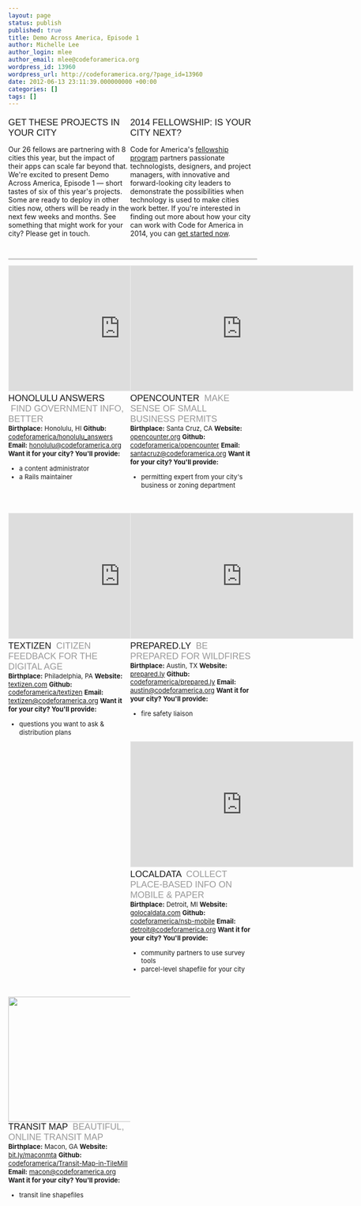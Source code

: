 ```yaml
---
layout: page
status: publish
published: true
title: Demo Across America, Episode 1
author: Michelle Lee
author_login: mlee
author_email: mlee@codeforamerica.org
wordpress_id: 13960
wordpress_url: http://codeforamerica.org/?page_id=13960
date: 2012-06-13 23:11:39.000000000 +00:00
categories: []
tags: []
---
```

<div class="col"><span class="title">Get these projects in your city</span><p>Our 26 fellows are partnering with 8 cities this year, but the impact of their apps can scale far beyond that. We're excited to present Demo Across America, Episode 1 — short tastes of six of this year's projects. Some are ready to deploy in other cities now, others will be ready in the next few weeks and months. See something that might work for your city? Please get in touch.</p>
</div>
<div class="col"><span class="title">2014 Fellowship: Is your city next?</span><p>Code for America's <a href="http://codeforamerica.org/cities/">fellowship program</a> partners passionate technologists, designers, and project managers, with innovative and forward-looking city leaders to demonstrate the possibilities when technology is used to make cities work better. If you're interested in finding out more about how your city can work with Code for America in 2014, you can <a href="http://codeforamerica.org/cities/apply-now/">get started now</a>.</p>
</div>
<div class="line">  </div>
<div class="col"><iframe src="http://player.vimeo.com/video/43632898?title=0&amp;byline=0&amp;portrait=0" frameborder="0" width="450" height="253"></iframe>
<span class="title">Honolulu Answers <span class="byline"> Find government info, better</span></span>
<div class="meta"><span class="prefix">Birthplace:</span> Honolulu, HI
<span class="prefix">Github:</span> <a href="https://github.com/codeforamerica/honolulu_answers">codeforamerica/honolulu_answers</a>
<span class="prefix">Email:</span> <a href="mailto:honolulu@codeforamerica.org">honolulu@codeforamerica.org</a>
<span class="prefix">Want it for your city? You'll provide:</span>
<ul>
	<li>a content administrator</li>
	<li>a Rails maintainer</li>
</ul>
</div>
</div>
<div class="col"><iframe src="http://player.vimeo.com/video/44008088?title=0&amp;byline=0&amp;portrait=0" frameborder="0" width="450" height="253"></iframe>
<span class="title">OpenCounter <span class="byline"> Make sense of small business permits</span></span>
<div class="meta"><span class="prefix">Birthplace:</span> Santa Cruz, CA
<span class="prefix">Website:</span> <a href="http://www.opencounter.org/santacruz/">opencounter.org</a>
<span class="prefix">Github:</span> <a href="https://github.com/codeforamerica/opencounter">codeforamerica/opencounter</a>
<span class="prefix">Email:</span> <a href="mailto:santacruz@codeforamerica.org">santacruz@codeforamerica.org</a>
<span class="prefix">Want it for your city? You'll provide:</span>
<ul>
	<li>permitting expert from your city's business or zoning department</li>
</ul>
</div>
</div>
&nbsp;
<div class="col"><iframe src="http://player.vimeo.com/video/43448446?title=0&amp;byline=0&amp;portrait=0" frameborder="0" width="450" height="253"></iframe>
<span class="title">Textizen <span class="byline"> Citizen feedback for the digital age</span></span>
<div class="meta"><span class="prefix">Birthplace:</span> Philadelphia, PA
<span class="prefix">Website:</span> <a href="http://www.textizen.com/">textizen.com</a>
<span class="prefix">Github:</span> <a href="https://github.com/codeforamerica/textizen">codeforamerica/textizen</a>
<span class="prefix">Email:</span> <a href="mailto:textizen@codeforamerica.org">textizen@codeforamerica.org</a>
<span class="prefix">Want it for your city? You'll provide:</span>
<ul>
	<li>questions you want to ask &amp; distribution plans</li>
</ul>
</div>
</div>
<div class="col"><iframe src="http://player.vimeo.com/video/44008140?title=0&amp;byline=0&amp;portrait=0" frameborder="0" width="450" height="253"></iframe>
<span class="title">Prepared.ly <span class="byline"> Be prepared for wildfires</span></span>
<div class="meta"><span class="prefix">Birthplace:</span> Austin, TX
<span class="prefix">Website:</span> <a href="http://www.prepared.ly/">prepared.ly</a>
<span class="prefix">Github:</span> <a href="https://github.com/codeforamerica/prepared.ly">codeforamerica/prepared.ly</a>
<span class="prefix">Email:</span> <a href="mailto:austin@codeforamerica.org">austin@codeforamerica.org</a>
<span class="prefix">Want it for your city? You'll provide:</span>
<ul>
	<li>fire safety liaison</li>
</ul>
</div>
</div>
&nbsp;
<div class="col"><iframe src="http://player.vimeo.com/video/44016871?title=0&amp;byline=0&amp;portrait=0" frameborder="0" width="450" height="253"></iframe>
<span class="title">LocalData <span class="byline"> collect place-based info on mobile &amp; paper</span></span>
<div class="meta"><span class="prefix">Birthplace:</span> Detroit, MI
<span class="prefix">Website:</span> <a href="http://golocaldata.com/">golocaldata.com</a>
<span class="prefix">Github:</span> <a href="https://github.com/codeforamerica/nsb-mobile">codeforamerica/nsb-mobile</a>
<span class="prefix">Email:</span> <a href="mailto:detroit@codeforamerica.org">detroit@codeforamerica.org</a>
<span class="prefix">Want it for your city? You'll provide:</span>
<ul>
	<li>community partners to use survey tools</li>
	<li>parcel-level shapefile for your city</li>
</ul>
</div>
</div>
<div class="col"><a href="http://bit.ly/maconmta"><img class="alignnone size-full wp-image-14210" title="transitmap" src="http://codeforamerica.org/wp-content/uploads/2012/06/maconmap1.png" alt="" width="450" height="253" /></a>
<span class="title">Transit Map <span class="byline"> Beautiful, online transit map</span></span>
<div class="meta"><span class="prefix">Birthplace:</span> Macon, GA
<span class="prefix">Website:</span> <a href="http://bit.ly/maconmta">bit.ly/maconmta</a>
<span class="prefix">Github:</span> <a href="https://github.com/codeforamerica/Transit-Map-in-TileMill">codeforamerica/Transit-Map-in-TileMill</a>
<span class="prefix">Email:</span> <a href="mailto:macon@codeforamerica.org">macon@codeforamerica.org</a>
<span class="prefix">Want it for your city? You'll provide:</span>
<ul>
	<li>transit line shapefiles</li>
</ul>
</div>
</div>
&nbsp;
<style>
.col {
width:49%;
float:left;
margin-top:6px;
margin-bottom:28px;
}
.gutter{
width: 2%;
	float:left;
}
iframe{
	border:1px solid #eeeeee;
	margin-bottom: 4px;
}
.title {
	font-family: 'Oswald', sans-serif;
	font-size: 18px;
	color: #191919;
	text-transform: uppercase;
}
.byline {
	color: #999999;
}
.meta {
        font-size:13px;
        line-height:1.3em;
}
.prefix{
        font-weight:bold;
}
#maincontent ul {
        padding:0 0 0 25px;
        list-style-type: disc;
}
#maincontent li {
        line-height:1.3em;
        padding:0;
        background:none;
}
#maincontent .ttl {
        font-family: Oswald;
        font-weight: normal;
        font-size: 40px;
        border-bottom: 3px solid #CCC;
        background: none;
}
.line {
        border-top: 3px solid #CCC;
        width: 100%;
        display: block;
        clear: both;
        margin-bottom: 5px;
}
</style>
